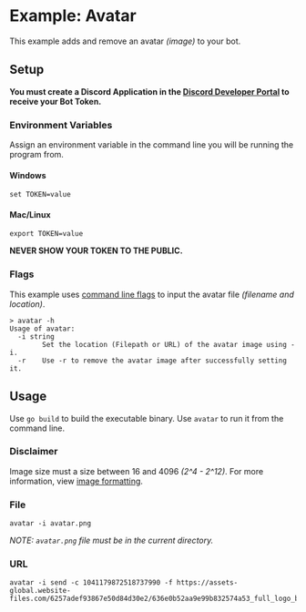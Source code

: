 # Example: Avatar

This example adds and remove an avatar _(image)_ to your bot.

## Setup

**You must create a Discord Application in the [Discord Developer Portal](https://discord.com/developers/docs/getting-started#creating-an-app) to receive your Bot Token.** 

### Environment Variables

Assign an environment variable in the command line you will be running the program from.

#### Windows

```
set TOKEN=value
```

#### Mac/Linux

```
export TOKEN=value
``` 

**NEVER SHOW YOUR TOKEN TO THE PUBLIC.**

### Flags

This example uses [command line flags](https://pkg.go.dev/flag) to input the avatar file _(filename and location)_.

```
> avatar -h
Usage of avatar:
  -i string
        Set the location (Filepath or URL) of the avatar image using -i.
  -r    Use -r to remove the avatar image after successfully setting it.
```

## Usage

Use `go build` to build the executable binary. Use `avatar` to run it from the command line.

### Disclaimer

Image size must a size between 16 and 4096 _(2^4 - 2^12)_. For more information, view [image formatting](https://discord.com/developers/docs/reference#image-formatting).

### File

```
avatar -i avatar.png
```

_NOTE: `avatar.png` file must be in the current directory._


### URL

```
avatar -i send -c 1041179872518737990 -f https://assets-global.website-files.com/6257adef93867e50d84d30e2/636e0b52aa9e99b832574a53_full_logo_blurple_RGB.png
```